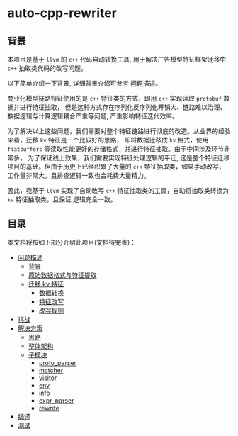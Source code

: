 # auto-cpp-rewriter

## 背景

本项目是基于 `llvm` 的 `c++` 代码自动转换工具, 用于解决广告模型特征框架迁移中 `c++` 抽取类代码的改写问题。

以下简单介绍一下背景, 详细背景介绍可参考 [问题描述](problem/README.md)。

商业化模型链路特征使用的是 `c++` 特征类的方式，即用 `c++` 实现读取 `protobuf` 数据并进行特征抽取，
但是这种方式存在序列化反序列化开销大、链路难以治理、数据逻辑与计算逻辑耦合严重等问题, 严重影响特征迭代效率。

为了解决以上这些问题，我们需要对整个特征链路进行彻底的改造。从业界的经验来看，迁移 `kv` 特征是一个比较好的思路，
即将数据迁移成 `kv` 格式，使用 `flatbuffers` 等读取性能更好的存储格式，并进行特征抽取。由于中间涉及环节非常多，
为了保证线上效果，我们需要实现特征处理逻辑的平迁, 这是整个特征迁移项目的基础。但由于历史上已经积累了大量的 `c++`
特征抽取类，如果手动改写，工作量非常大，且排查逻辑一致也会耗费大量精力。

因此，我基于 `llvm` 实现了自动改写 `c++` 特征抽取类的工具，自动将抽取类转换为 `kv` 特征抽取类，且保证
逻辑完全一致。

## 目录

本文档将按如下部分介绍此项目(文档待完善)：

- [问题描述](problem/README.md)
  - [背景](problem/README.md)
  - [原始数据格式与特征提取](problem/original_format.md)
  - [迁移 kv 特征](problem/kv_feature/README.md)
    - [数据转换](problem/kv_feature/format_conversion.md)
    - [特征改写](problem/kv_feature/feature_rewrite.md)
    - [改写规则](problem/kv_feature/rewrite_rule/README.md)
- [挑战](challenge/README.md)
- [解决方案](solution/README.md)
  - [思路](solution/README.md)
  - [整体架构](solution/overall_architecture.md)
  - [子模块](solution/sub_modules.md)
    - [proto_parser](solution/sub_modules/proto_parser.md)
    - [matcher](solution/sub_modules/matcher.md)
    - [visitor](solution/sub_modules/visitor.md)
    - [env](solution/sub_modules/env.md)
    - [info](solution/sub_modules/info.md)
    - [expr_parser](solution/sub_modules/expr_parser.md)
    - [rewrite](solution/sub_modules/rewrite.md)
- [编译](compile/README.md)
- [测试](test/README.md)
